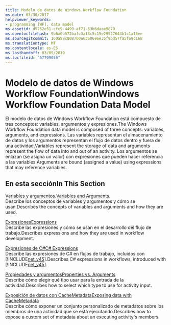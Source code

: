 ```yaml
---
title: Modelo de datos de Windows Workflow Foundation
ms.date: 03/30/2017
helpviewer_keywords:
- programming [WF], data model
ms.assetid: d5752e51-cfc9-4499-af71-53b6daae9879
ms.openlocfilehash: 9b6a6b572bafc3a13c5c15e29527644b1c1a16ee
ms.sourcegitcommit: 160a88c8087b0e63606e6e35f9bd57fa5f69c168
ms.translationtype: MT
ms.contentlocale: es-ES
ms.lasthandoff: 03/09/2019
ms.locfileid: "57709056"
---
```

# <a name="windows-workflow-foundation-data-model"></a><span data-ttu-id="95e74-102">Modelo de datos de Windows Workflow Foundation</span><span class="sxs-lookup"><span data-stu-id="95e74-102">Windows Workflow Foundation Data Model</span></span>
<span data-ttu-id="95e74-103">El modelo de datos de Windows Workflow Foundation está compuesto de tres conceptos: variables, argumentos y expresiones.</span><span class="sxs-lookup"><span data-stu-id="95e74-103">The Windows Workflow Foundation data model is composed of three concepts: variables, arguments, and expressions.</span></span> <span data-ttu-id="95e74-104">Las variables representan el almacenamiento de datos y los argumentos representan el flujo de datos dentro y fuera de una actividad.</span><span class="sxs-lookup"><span data-stu-id="95e74-104">Variables represent the storage of data and arguments represent the flow of data into and out of an activity.</span></span> <span data-ttu-id="95e74-105">Los argumentos se enlazan (se asigna un valor) con expresiones que pueden hacer referencia a las variables.</span><span class="sxs-lookup"><span data-stu-id="95e74-105">Arguments are bound (assigned a value) using expressions that may reference variables.</span></span>  
  
## <a name="in-this-section"></a><span data-ttu-id="95e74-106">En esta sección</span><span class="sxs-lookup"><span data-stu-id="95e74-106">In This Section</span></span>  
 <span data-ttu-id="95e74-107">[Variables y argumentos](variables-and-arguments.md).</span><span class="sxs-lookup"><span data-stu-id="95e74-107">[Variables and Arguments](variables-and-arguments.md).</span></span>  
 <span data-ttu-id="95e74-108">Describe los conceptos de variables y argumentos y cómo se usan.</span><span class="sxs-lookup"><span data-stu-id="95e74-108">Describes the concepts of variables and arguments and how they are used.</span></span>  
  
 [<span data-ttu-id="95e74-109">Expresiones</span><span class="sxs-lookup"><span data-stu-id="95e74-109">Expressions</span></span>](expressions.md)  
 <span data-ttu-id="95e74-110">Describe las expresiones y cómo se usan en el desarrollo del flujo de trabajo.</span><span class="sxs-lookup"><span data-stu-id="95e74-110">Describes expressions and how they are used in workflow development.</span></span>  
  
 [<span data-ttu-id="95e74-111">Expresiones de C#</span><span class="sxs-lookup"><span data-stu-id="95e74-111">C# Expressions</span></span>](csharp-expressions.md)  
 <span data-ttu-id="95e74-112">Describe las expresiones de C# en flujos de trabajo, incluidos con [!INCLUDE[net_v45](../../../includes/net-v45-md.md)].</span><span class="sxs-lookup"><span data-stu-id="95e74-112">Describes C# expressions in workflows, introduced with [!INCLUDE[net_v45](../../../includes/net-v45-md.md)].</span></span>  
  
 [<span data-ttu-id="95e74-113">Propiedades y argumentos</span><span class="sxs-lookup"><span data-stu-id="95e74-113">Properties vs. Arguments</span></span>](properties-vs-arguments.md)  
 <span data-ttu-id="95e74-114">Describe cómo elegir qué tipo usar para la entrada de la actividad.</span><span class="sxs-lookup"><span data-stu-id="95e74-114">Describes how to select which type to use for activity input.</span></span>  
  
 [<span data-ttu-id="95e74-115">Exposición de datos con CacheMetadata</span><span class="sxs-lookup"><span data-stu-id="95e74-115">Exposing data with CacheMetadata</span></span>](exposing-data-with-cachemetadata.md)  
 <span data-ttu-id="95e74-116">Describe cómo exponer un conjunto personalizado de metadatos sobre los miembros de una actividad que se está ejecutando.</span><span class="sxs-lookup"><span data-stu-id="95e74-116">Describes how to expose a custom set of metadata about an executing activity's members.</span></span>
